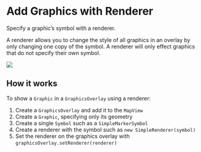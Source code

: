 # Add Graphics with Renderer

Specify a graphic’s symbol with a renderer.

A renderer allows you to change the style of all graphics in an overlay
by only changing one copy of the symbol. A renderer will only effect
graphics that do not specify their own symbol.

![](AddGraphicsWithRenderer.png)

## How it works

To show a `Graphic` in a `GraphicsOverlay` using a renderer:

1.  Create a `GraphicsOverlay` and add it to the `MapView`
2.  Create a `Graphic`, specifying only its geometry
3.  Create a single `Symbol` such as a `SimpleMarkerSymbol`
4.  Create a renderer with the symbol such as `new
    SimpleRenderer(symbol)`
5.  Set the renderer on the graphics overlay with
    `graphicsOverlay.setRenderer(renderer)`
